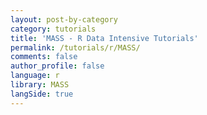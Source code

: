 ```yaml
---
layout: post-by-category
category: tutorials
title: 'MASS - R Data Intensive Tutorials'
permalink: /tutorials/r/MASS/
comments: false
author_profile: false
language: r
library: MASS
langSide: true
---
```

